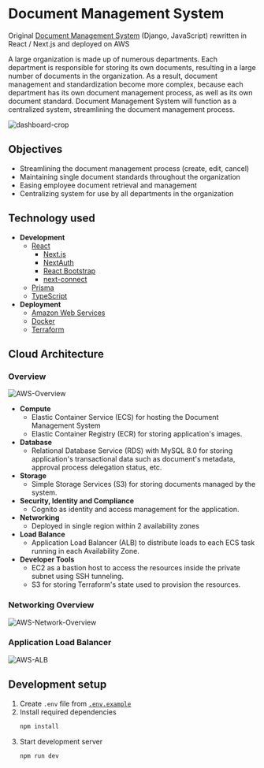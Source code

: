 # Document Management System

Original [Document Management System](https://github.com/phwt/DMS) (Django, JavaScript) rewritten in React / Next.js and deployed on AWS

A large organization is made up of numerous departments. Each department is responsible for storing its own documents, resulting in a large number of documents in the organization. As a result, document management and standardization become more complex, because each department has its own document management process, as well as its own document standard. Document Management System will function as a centralized system, streamlining the document management process.

![dashboard-crop](https://user-images.githubusercontent.com/28344318/122898292-f5e49f00-d374-11eb-9dd7-157f2ebe67e3.jpeg)

## Objectives

- Streamlining the document management process (create, edit, cancel)
- Maintaining single document standards throughout the organization
- Easing employee document retrieval and management
- Centralizing system for use by all departments in the organization

## Technology used

- **Development**
  - [React](https://reactjs.org/)
    - [Next.js](https://nextjs.org/)
    - [NextAuth](https://next-auth.js.org/)
    - [React Bootstrap](https://react-bootstrap.github.io/)
    - [next-connect](https://github.com/hoangvvo/next-connect)
  - [Prisma](https://www.prisma.io/)
  - [TypeScript](http://typescriptlang.org/)
- **Deployment**
  - [Amazon Web Services](https://aws.amazon.com/)
  - [Docker](https://www.docker.com/)
  - [Terraform](https://www.terraform.io/)

## Cloud Architecture

### Overview

![AWS-Overview](https://user-images.githubusercontent.com/28344318/152000076-3c23140b-986c-4611-8b5f-0858d3738805.jpg)

- **Compute**
  - Elastic Container Service (ECS) for hosting the Document Management System
  - Elastic Container Registry (ECR) for storing application's images.
- **Database**
  - Relational Database Service (RDS) with MySQL 8.0 for storing application's transactional data such as document's metadata, approval process delegation status, etc.
- **Storage**
  - Simple Storage Services (S3) for storing documents managed by the system.
- **Security, Identity and Compliance**
  - Cognito as identity and access management for the application.
- **Networking**
  - Deployed in single region within 2 availability zones
- **Load Balance**
  - Application Load Balancer (ALB) to distribute loads to each ECS task running in each Availability Zone.
- **Developer Tools**
  - EC2 as a bastion host to access the resources inside the private subnet using SSH tunneling.
  - S3 for storing Terraform's state used to provision the resources.

### Networking Overview

![AWS-Network-Overview](https://user-images.githubusercontent.com/28344318/152000058-10847898-de07-4fc3-81ea-a5b65aeff105.jpg)

### Application Load Balancer

![AWS-ALB](https://user-images.githubusercontent.com/28344318/152000048-61af80de-b9dd-4359-a227-41adfcb27a1c.png)

## Development setup

1. Create `.env` file from [`.env.example`](https://github.com/phwt/DMS-AWS/blob/main/.env.example)
2. Install required dependencies
   ```zsh
   npm install
   ```
3. Start development server
   ```zsh
   npm run dev
   ```
